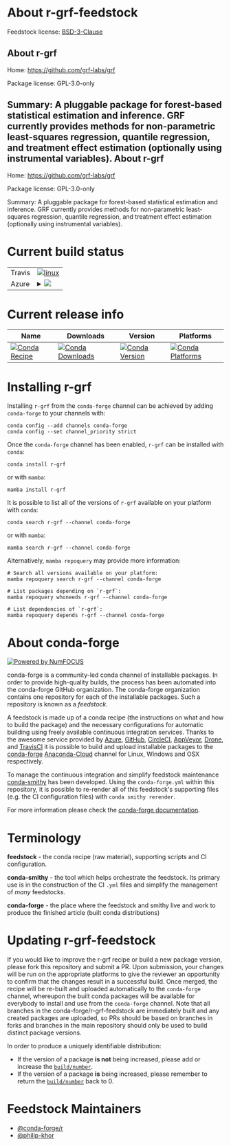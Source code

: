 About r-grf-feedstock
=====================

Feedstock license: [BSD-3-Clause](https://github.com/conda-forge/r-grf-feedstock/blob/main/LICENSE.txt)

About r-grf
-----------

Home: https://github.com/grf-labs/grf

Package license: GPL-3.0-only

Summary: A pluggable package for forest-based statistical estimation and inference. GRF currently provides methods for non-parametric least-squares regression, quantile regression, and treatment effect estimation (optionally using instrumental variables).
About r-grf
-----------

Home: https://github.com/grf-labs/grf

Package license: GPL-3.0-only

Summary: A pluggable package for forest-based statistical estimation and inference. GRF currently provides methods for non-parametric least-squares regression, quantile regression, and treatment effect estimation (optionally using instrumental variables).

Current build status
====================


<table><tr>
    <td>Travis</td>
    <td>
      <a href="https://app.travis-ci.com/conda-forge/r-grf-feedstock">
        <img alt="linux" src="https://img.shields.io/travis/com/conda-forge/r-grf-feedstock/main.svg?label=Linux">
      </a>
    </td>
  </tr>
    
  <tr>
    <td>Azure</td>
    <td>
      <details>
        <summary>
          <a href="https://dev.azure.com/conda-forge/feedstock-builds/_build/latest?definitionId=2456&branchName=main">
            <img src="https://dev.azure.com/conda-forge/feedstock-builds/_apis/build/status/r-grf-feedstock?branchName=main">
          </a>
        </summary>
        <table>
          <thead><tr><th>Variant</th><th>Status</th></tr></thead>
          <tbody><tr>
              <td>linux_64_r_base4.1</td>
              <td>
                <a href="https://dev.azure.com/conda-forge/feedstock-builds/_build/latest?definitionId=2456&branchName=main">
                  <img src="https://dev.azure.com/conda-forge/feedstock-builds/_apis/build/status/r-grf-feedstock?branchName=main&jobName=linux&configuration=linux%20linux_64_r_base4.1" alt="variant">
                </a>
              </td>
            </tr><tr>
              <td>linux_64_r_base4.2</td>
              <td>
                <a href="https://dev.azure.com/conda-forge/feedstock-builds/_build/latest?definitionId=2456&branchName=main">
                  <img src="https://dev.azure.com/conda-forge/feedstock-builds/_apis/build/status/r-grf-feedstock?branchName=main&jobName=linux&configuration=linux%20linux_64_r_base4.2" alt="variant">
                </a>
              </td>
            </tr><tr>
              <td>linux_aarch64_r_base4.1</td>
              <td>
                <a href="https://dev.azure.com/conda-forge/feedstock-builds/_build/latest?definitionId=2456&branchName=main">
                  <img src="https://dev.azure.com/conda-forge/feedstock-builds/_apis/build/status/r-grf-feedstock?branchName=main&jobName=linux&configuration=linux%20linux_aarch64_r_base4.1" alt="variant">
                </a>
              </td>
            </tr><tr>
              <td>linux_aarch64_r_base4.2</td>
              <td>
                <a href="https://dev.azure.com/conda-forge/feedstock-builds/_build/latest?definitionId=2456&branchName=main">
                  <img src="https://dev.azure.com/conda-forge/feedstock-builds/_apis/build/status/r-grf-feedstock?branchName=main&jobName=linux&configuration=linux%20linux_aarch64_r_base4.2" alt="variant">
                </a>
              </td>
            </tr><tr>
              <td>linux_ppc64le_r_base4.1</td>
              <td>
                <a href="https://dev.azure.com/conda-forge/feedstock-builds/_build/latest?definitionId=2456&branchName=main">
                  <img src="https://dev.azure.com/conda-forge/feedstock-builds/_apis/build/status/r-grf-feedstock?branchName=main&jobName=linux&configuration=linux%20linux_ppc64le_r_base4.1" alt="variant">
                </a>
              </td>
            </tr><tr>
              <td>linux_ppc64le_r_base4.2</td>
              <td>
                <a href="https://dev.azure.com/conda-forge/feedstock-builds/_build/latest?definitionId=2456&branchName=main">
                  <img src="https://dev.azure.com/conda-forge/feedstock-builds/_apis/build/status/r-grf-feedstock?branchName=main&jobName=linux&configuration=linux%20linux_ppc64le_r_base4.2" alt="variant">
                </a>
              </td>
            </tr><tr>
              <td>osx_64_r_base4.1</td>
              <td>
                <a href="https://dev.azure.com/conda-forge/feedstock-builds/_build/latest?definitionId=2456&branchName=main">
                  <img src="https://dev.azure.com/conda-forge/feedstock-builds/_apis/build/status/r-grf-feedstock?branchName=main&jobName=osx&configuration=osx%20osx_64_r_base4.1" alt="variant">
                </a>
              </td>
            </tr><tr>
              <td>osx_64_r_base4.2</td>
              <td>
                <a href="https://dev.azure.com/conda-forge/feedstock-builds/_build/latest?definitionId=2456&branchName=main">
                  <img src="https://dev.azure.com/conda-forge/feedstock-builds/_apis/build/status/r-grf-feedstock?branchName=main&jobName=osx&configuration=osx%20osx_64_r_base4.2" alt="variant">
                </a>
              </td>
            </tr><tr>
              <td>win_64</td>
              <td>
                <a href="https://dev.azure.com/conda-forge/feedstock-builds/_build/latest?definitionId=2456&branchName=main">
                  <img src="https://dev.azure.com/conda-forge/feedstock-builds/_apis/build/status/r-grf-feedstock?branchName=main&jobName=win&configuration=win%20win_64_" alt="variant">
                </a>
              </td>
            </tr>
          </tbody>
        </table>
      </details>
    </td>
  </tr>
</table>

Current release info
====================

| Name | Downloads | Version | Platforms |
| --- | --- | --- | --- |
| [![Conda Recipe](https://img.shields.io/badge/recipe-r--grf-green.svg)](https://anaconda.org/conda-forge/r-grf) | [![Conda Downloads](https://img.shields.io/conda/dn/conda-forge/r-grf.svg)](https://anaconda.org/conda-forge/r-grf) | [![Conda Version](https://img.shields.io/conda/vn/conda-forge/r-grf.svg)](https://anaconda.org/conda-forge/r-grf) | [![Conda Platforms](https://img.shields.io/conda/pn/conda-forge/r-grf.svg)](https://anaconda.org/conda-forge/r-grf) |

Installing r-grf
================

Installing `r-grf` from the `conda-forge` channel can be achieved by adding `conda-forge` to your channels with:

```
conda config --add channels conda-forge
conda config --set channel_priority strict
```

Once the `conda-forge` channel has been enabled, `r-grf` can be installed with `conda`:

```
conda install r-grf
```

or with `mamba`:

```
mamba install r-grf
```

It is possible to list all of the versions of `r-grf` available on your platform with `conda`:

```
conda search r-grf --channel conda-forge
```

or with `mamba`:

```
mamba search r-grf --channel conda-forge
```

Alternatively, `mamba repoquery` may provide more information:

```
# Search all versions available on your platform:
mamba repoquery search r-grf --channel conda-forge

# List packages depending on `r-grf`:
mamba repoquery whoneeds r-grf --channel conda-forge

# List dependencies of `r-grf`:
mamba repoquery depends r-grf --channel conda-forge
```


About conda-forge
=================

[![Powered by
NumFOCUS](https://img.shields.io/badge/powered%20by-NumFOCUS-orange.svg?style=flat&colorA=E1523D&colorB=007D8A)](https://numfocus.org)

conda-forge is a community-led conda channel of installable packages.
In order to provide high-quality builds, the process has been automated into the
conda-forge GitHub organization. The conda-forge organization contains one repository
for each of the installable packages. Such a repository is known as a *feedstock*.

A feedstock is made up of a conda recipe (the instructions on what and how to build
the package) and the necessary configurations for automatic building using freely
available continuous integration services. Thanks to the awesome service provided by
[Azure](https://azure.microsoft.com/en-us/services/devops/), [GitHub](https://github.com/),
[CircleCI](https://circleci.com/), [AppVeyor](https://www.appveyor.com/),
[Drone](https://cloud.drone.io/welcome), and [TravisCI](https://travis-ci.com/)
it is possible to build and upload installable packages to the
[conda-forge](https://anaconda.org/conda-forge) [Anaconda-Cloud](https://anaconda.org/)
channel for Linux, Windows and OSX respectively.

To manage the continuous integration and simplify feedstock maintenance
[conda-smithy](https://github.com/conda-forge/conda-smithy) has been developed.
Using the ``conda-forge.yml`` within this repository, it is possible to re-render all of
this feedstock's supporting files (e.g. the CI configuration files) with ``conda smithy rerender``.

For more information please check the [conda-forge documentation](https://conda-forge.org/docs/).

Terminology
===========

**feedstock** - the conda recipe (raw material), supporting scripts and CI configuration.

**conda-smithy** - the tool which helps orchestrate the feedstock.
                   Its primary use is in the construction of the CI ``.yml`` files
                   and simplify the management of *many* feedstocks.

**conda-forge** - the place where the feedstock and smithy live and work to
                  produce the finished article (built conda distributions)


Updating r-grf-feedstock
========================

If you would like to improve the r-grf recipe or build a new
package version, please fork this repository and submit a PR. Upon submission,
your changes will be run on the appropriate platforms to give the reviewer an
opportunity to confirm that the changes result in a successful build. Once
merged, the recipe will be re-built and uploaded automatically to the
`conda-forge` channel, whereupon the built conda packages will be available for
everybody to install and use from the `conda-forge` channel.
Note that all branches in the conda-forge/r-grf-feedstock are
immediately built and any created packages are uploaded, so PRs should be based
on branches in forks and branches in the main repository should only be used to
build distinct package versions.

In order to produce a uniquely identifiable distribution:
 * If the version of a package **is not** being increased, please add or increase
   the [``build/number``](https://docs.conda.io/projects/conda-build/en/latest/resources/define-metadata.html#build-number-and-string).
 * If the version of a package **is** being increased, please remember to return
   the [``build/number``](https://docs.conda.io/projects/conda-build/en/latest/resources/define-metadata.html#build-number-and-string)
   back to 0.

Feedstock Maintainers
=====================

* [@conda-forge/r](https://github.com/conda-forge/r/)
* [@philip-khor](https://github.com/philip-khor/)

